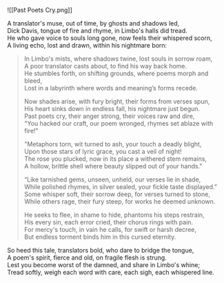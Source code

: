 ![[Past Poets Cry.png]]


A translator's muse, out of time, by ghosts and shadows led,    
Dick Davis, tongue of fire and rhyme, in Limbo's halls did tread.    
He who gave voice to souls long gone, now feels their whispered scorn,    
A living echo, lost and drawn, within his nightmare born:  
  
> In Limbo's mists, where shadows twine, lost souls in sorrow roam,    
> A poor translator casts about, to find his way back home.    
> He stumbles forth, on shifting grounds, where poems morph and bleed,  
> Lost in a labyrinth where words and meaning’s forms recede.
>   
> Now shades arise, with fury bright, their forms from verses spun,    
> His heart sinks down in endless fall, his nightmare just begun.    
> Past poets cry, their anger strong, their voices raw and dire,      
> "You hacked our craft, our poem wronged, rhymes set ablaze with fire!"    
> 
> "Metaphors torn, wit turned to ash, your touch a deadly blight,    
> Upon those stars of lyric grace, you cast a veil of night!    
> The rose you plucked, now in its place a withered stem remains,  
> A hollow, brittle shell where beauty slipped out of your hands."
> 
> “Like tarnished gems, unseen, unheld, our verses lie in shade,   
> While polished rhymes, in silver sealed, your fickle taste displayed.”  
> Some whisper soft, their sorrow deep, for verses turned to stone,  
> While others rage, their fury steep, for works he deemed unknown.
> 
> He seeks to flee, in shame to hide, phantoms his steps restrain,  
> His every sin, each error cried, their chorus rings with pain.    
> For mercy's touch, in vain he calls, for swift or harsh decree,    
> But endless torment binds him in this cursed eternity.    
  
So heed this tale, translators bold, who dare to bridge the tongue,    
A poem's spirit, fierce and old, on fragile flesh is strung.    
Lest you become worst of the damned, and share in Limbo's whine;   
Tread softly, weigh each word with care, each sigh, each whispered line.   



